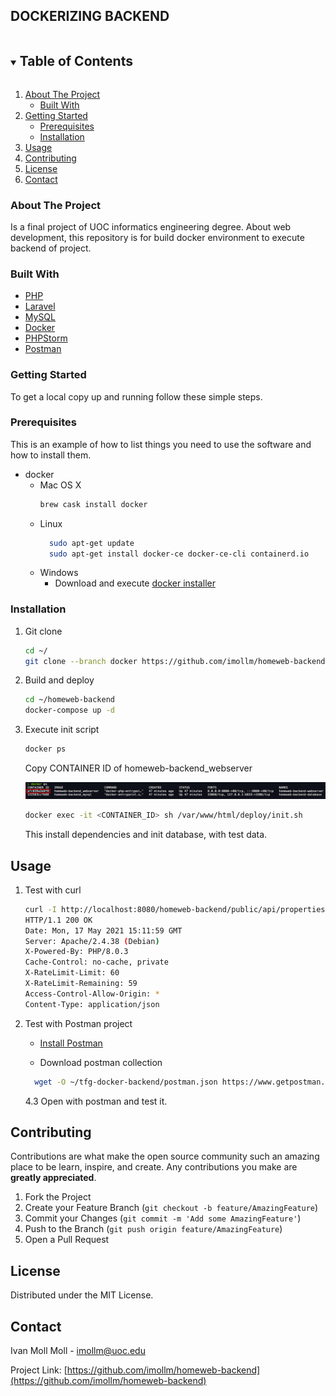 ## DOCKERIZING BACKEND
<!-- TABLE OF CONTENTS -->
<details open="open">
  <summary><h2 style="display: inline-block">Table of Contents</h2></summary>
  <ol>
    <li>
      <a href="#about-the-project">About The Project</a>
      <ul>
        <li><a href="#built-with">Built With</a></li>
      </ul>
    </li>
    <li>
      <a href="#getting-started">Getting Started</a>
      <ul>
        <li><a href="#prerequisites">Prerequisites</a></li>
        <li><a href="#installation">Installation</a></li>
      </ul>
    </li>
    <li><a href="#usage">Usage</a></li>
    <li><a href="#contributing">Contributing</a></li>
    <li><a href="#license">License</a></li>
    <li><a href="#contact">Contact</a></li>
  </ol>
</details>



<!-- ABOUT THE PROJECT -->
### About The Project

Is a final project of UOC informatics engineering degree. About web development, this repository is for build docker environment to execute backend of project.

### Built With

* [PHP](https://www.php.net/)
* [Laravel](https://laravel.com/)
* [MySQL](https://www.mysql.com/)
* [Docker](https://www.docker.com/)
* [PHPStorm](https://www.jetbrains.com/es-es/phpstorm/)
* [Postman](https://www.postman.com/)


<!-- GETTING STARTED -->
### Getting Started

To get a local copy up and running follow these simple steps.

### Prerequisites

This is an example of how to list things you need to use the software and how to install them.
* docker
    * Mac OS X
        ```sh
        brew cask install docker
        ```
    * Linux
      ```sh
        sudo apt-get update
        sudo apt-get install docker-ce docker-ce-cli containerd.io
      ```
    * Windows
        - Download and execute [docker installer](https://desktop.docker.com/win/stable/Docker%20Desktop%20Installer.exe)

### Installation

1. Git clone
   ```sh
   cd ~/
   git clone --branch docker https://github.com/imollm/homeweb-backend
   ```
2. Build and deploy
   ```sh
   cd ~/homeweb-backend
   docker-compose up -d
   ```
3. Execute init script
   ```sh
   docker ps
   ```
   Copy CONTAINER ID of homeweb-backend_webserver

    <p><img src="./docs/images/docker_ps.png" alt=""/></p>

    ```sh
   docker exec -it <CONTAINER_ID> sh /var/www/html/deploy/init.sh
   ```
   
    This install dependencies and init database, with test data.

## Usage

1. Test with curl
    ```sh
    curl -I http://localhost:8080/homeweb-backend/public/api/properties/index
    HTTP/1.1 200 OK
    Date: Mon, 17 May 2021 15:11:59 GMT
    Server: Apache/2.4.38 (Debian)
    X-Powered-By: PHP/8.0.3
    Cache-Control: no-cache, private
    X-RateLimit-Limit: 60
    X-RateLimit-Remaining: 59
    Access-Control-Allow-Origin: *
    Content-Type: application/json
    ```
2. Test with Postman project

   * [Install Postman](https://www.postman.com/downloads/)

   * Download postman collection
    ```sh
      wget -O ~/tfg-docker-backend/postman.json https://www.getpostman.com/collections/c02928439a50147cc744
    ```

   4.3 Open with postman and test it.

<!-- CONTRIBUTING -->
## Contributing

Contributions are what make the open source community such an amazing place to be learn, inspire, and create. Any contributions you make are **greatly appreciated**.

1. Fork the Project
2. Create your Feature Branch (`git checkout -b feature/AmazingFeature`)
3. Commit your Changes (`git commit -m 'Add some AmazingFeature'`)
4. Push to the Branch (`git push origin feature/AmazingFeature`)
5. Open a Pull Request

<!-- LICENSE -->
## License

Distributed under the MIT License.

<!-- CONTACT -->
## Contact

Ivan Moll Moll - imollm@uoc.edu

Project Link: [https://github.com/imollm/homeweb-backend](https://github.com/imollm/homeweb-backend)
